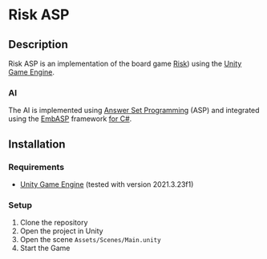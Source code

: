 # Risk ASP

## Description

Risk ASP is an implementation of the board game [Risk](https://en.wikipedia.org/wiki/Risk_(game))) using the [Unity Game Engine](https://unity.com/).

### AI

The AI is implemented using [Answer Set Programming](https://en.wikipedia.org/wiki/Answer_set_programming) (ASP) and integrated using the [EmbASP](https://github.com/DeMaCS-UNICAL/EmbASP) framework [for C#](https://github.com/DeMaCS-UNICAL/EmbASP-CSharp/tree/master).

## Installation

### Requirements

- [Unity Game Engine](https://unity.com/) (tested with version 2021.3.23f1)

### Setup

1. Clone the repository
2. Open the project in Unity
3. Open the scene `Assets/Scenes/Main.unity`
4. Start the Game

<!-- ## Game Setup

inside the `GAME_MANAGER` GameObject you'll find game options to configure, like ne number of players

### Custom Bots
 -->
